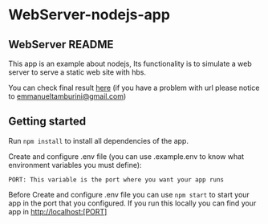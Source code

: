 # WebServer-nodejs-app

## WebServer README

This app is an example about nodejs, Its functionality is to simulate a web server to serve a static web site with hbs.

You can check final result [here](https://webserver-nodejs-app-production.up.railway.app/) (if you have a problem with url please notice to emmanueltamburini@gmail.com)

## Getting started

Run `npm install` to install all dependencies of the app.

Create and configure .env file (you can use .example.env to know what environment variables you must define):

    PORT: This variable is the port where you want your app runs

Before Create and configure .env file you can use `npm start` to start your app in the port that you configured. If you run this locally you can find your app in <http://localhost:[PORT]>
